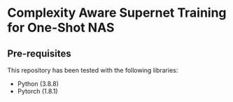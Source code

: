 # Complexity Aware Supernet Training for One-Shot NAS

## Pre-requisites
This repository has been tested with the following libraries:
* Python (3.8.8)
* Pytorch (1.8.1)
